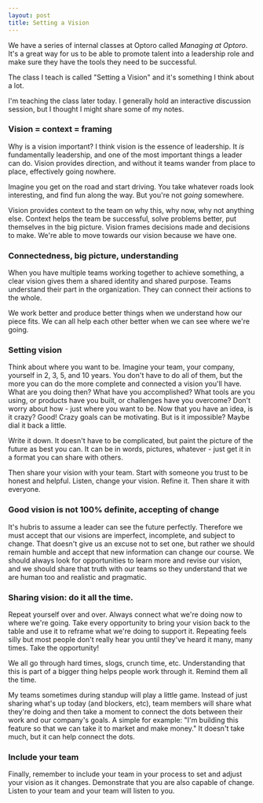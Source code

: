 ```yaml
---
layout: post
title: Setting a Vision
---
```


We have a series of internal classes at Optoro called _Managing at Optoro_.
It's a great way for us to be able to promote talent into a leadership role and
make sure they have the tools they need to be successful.

The class I teach is called "Setting a Vision" and it's something I think about
a lot.

I'm teaching the class later today. I generally hold an interactive discussion
session, but I thought I might share some of my notes.

### Vision = context = framing

Why is a vision important? I think vision is the essence of leadership. It _is_
fundamentally leadership, and one of the most important things a leader can do.
Vision provides direction, and without it teams wander from place to place,
effectively going nowhere.

Imagine you get on the road and start driving. You take whatever roads look
interesting, and find fun along the way. But you're not _going_ somewhere.

Vision provides context to the team on why this, why now, why not anything
else. Context helps the team be successful, solve problems better, put
themselves in the big picture. Vision frames decisions made and decisions to
make. We're able to move towards our vision because we have one.

### Connectedness, big picture, understanding

When you have multiple teams working together to achieve something, a clear
vision gives them a shared identity and shared purpose. Teams understand their
part in the organization. They can connect their actions to the whole.

We work better and produce better things when we understand how our piece fits.
We can all help each other better when we can see where we're going.

### Setting vision

Think about where you want to be. Imagine your team, your company, yourself in
2, 3, 5, and 10 years. You don't have to do all of them, but the more you can
do the more complete and connected a vision you'll have. What are you doing
then? What have you accomplished? What tools are you using, or products have
you built, or challenges have you overcome? Don't worry about how - just where
you want to be. Now that you have an idea, is it crazy? Good! Crazy goals can
be motivating. But is it impossible? Maybe dial it back a little.

Write it down. It doesn't have to be complicated, but paint the picture of the
future as best you can. It can be in words, pictures, whatever - just get it in
a format you can share with others.

Then share your vision with your team. Start with someone you trust to be
honest and helpful. Listen, change your vision. Refine it. Then share it with
everyone.

### Good vision is not 100% definite, accepting of change

It's hubris to assume a leader can see the future perfectly. Therefore we must
accept that our visions are imperfect, incomplete, and subject to change. That
doesn't give us an excuse not to set one, but rather we should remain humble
and accept that new information can change our course. We should always look
for opportunities to learn more and revise our vision, and we should share that
truth with our teams so they understand that we are human too and realistic and
pragmatic.

### Sharing vision: do it all the time.

Repeat yourself over and over. Always connect what we're doing now to where
we're going. Take every opportunity to bring your vision back to the table and
use it to reframe what we're doing to support it. Repeating feels silly but
most people don't really hear you until they've heard it many, many times. Take
the opportunity!

We all go through hard times, slogs, crunch time, etc. Understanding that this
is part of a bigger thing helps people work through it. Remind them all the
time.

My teams sometimes during standup will play a little game. Instead of just
sharing what's up today (and blockers, etc), team members will share what
they're doing and then take a moment to connect the dots between their work and
our company's goals. A simple for example: "I'm building this feature so that
we can take it to market and make money." It doesn't take much, but it can help
connect the dots.

### Include your team

Finally, remember to include your team in your process to set and adjust your
vision as it changes. Demonstrate that you are also capable of change. Listen
to your team and your team will listen to you.
